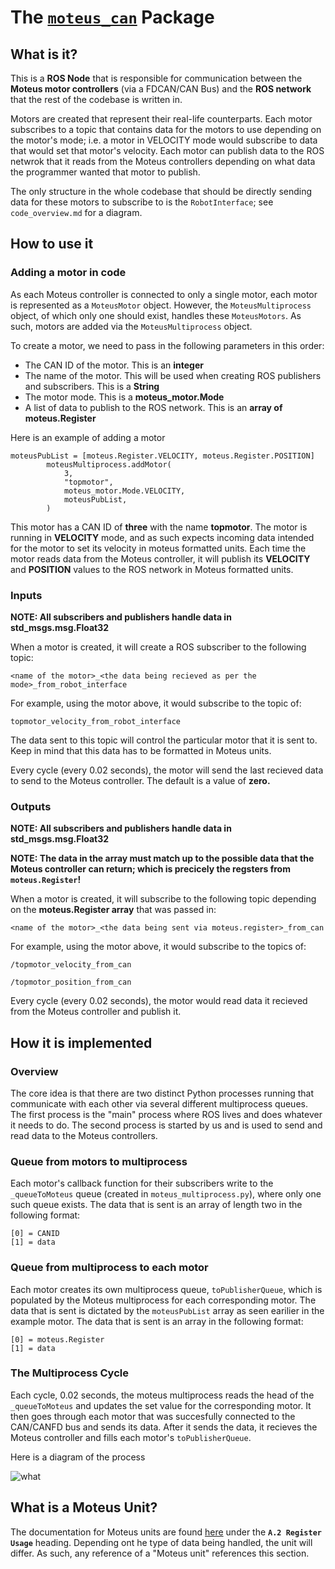 # The [`moteus_can`](https://github.com/TrickfireRobotics/urc-2023/tree/main/src/can_moteus) Package


## **What is it?**
This is a **ROS Node** that is responsible for communication between the **Moteus motor controllers** (via a FDCAN/CAN Bus) and the **ROS network** that the rest of the codebase is written in. 

Motors are created that represent their real-life counterparts. Each motor subscribes to a topic that contains  data for the motors to use depending on the motor's mode; i.e. a motor in  VELOCITY mode would subscribe to data that would set that motor's velocity. Each motor can publish data to the ROS netwrok that it reads from the Moteus controllers depending on what data the programmer wanted that motor to publish. 

The only structure in the whole codebase that should be directly sending data for these motors to subscribe to is the `RobotInterface`; see `code_overview.md` for a diagram. 

## **How to use it**

### **Adding a motor in code**
As each Moteus controller is connected to only a single motor, each motor is represented as a `MoteusMotor` object. However, the `MoteusMultiprocess` object, of which only one should exist, handles these `MoteusMotors`. As such, motors are added via the `MoteusMultiprocess` object.

To create a motor, we need to pass in the following parameters in this order:
- The CAN ID of the motor. This is an **integer**
- The name of the motor. This will be used when creating ROS publishers and subscribers. This is a **String**
- The motor mode. This is a **moteus_motor.Mode**
- A list of data to publish to the ROS network. This is an **array of moteus.Register**

Here is an example of adding a motor

```
moteusPubList = [moteus.Register.VELOCITY, moteus.Register.POSITION]
        moteusMultiprocess.addMotor(
            3,
            "topmotor",
            moteus_motor.Mode.VELOCITY,
            moteusPubList,
        )
```
This motor has a CAN ID of **three** with the name **topmotor**. The motor is running in **VELOCITY** mode, and as such expects incoming data intended for the motor to set its velocity in moteus formatted units. Each time the motor reads data from the Moteus controller, it will publish its **VELOCITY** and **POSITION** values to the ROS network in Moteus formatted units. 

### **Inputs**
**NOTE: All subscribers and publishers handle data in std_msgs.msg.Float32**

When a motor is created, it will create a ROS subscriber to the following topic:

```<name of the motor>_<the data being recieved as per the mode>_from_robot_interface``` 

For example, using the motor above, it would subscribe to the topic of: 

```topmotor_velocity_from_robot_interface```

The data sent to this topic will control the particular motor that it is sent to. Keep in mind that this data has to be formatted in Moteus units. 

Every cycle (every 0.02 seconds), the motor will send the last recieved data to send to the Moteus controller. The default is a value of **zero.** 

### **Outputs**
**NOTE: All subscribers and publishers handle data in std_msgs.msg.Float32**

**NOTE: The data in the array must match up to the possible data that the Moteus controller can return; which is precicely the regsters from `moteus.Register`!**

When a motor is created, it will subscribe to the following topic depending on the **moteus.Register array** that was passed in:

```<name of the motor>_<the data being sent via moteus.register>_from_can```

For example, using the motor above, it would subscribe to the topics of:

```/topmotor_velocity_from_can```

```/topmotor_position_from_can```

Every cycle (every 0.02 seconds), the motor would read data it recieved from the Moteus controller and publish it. 

## **How it is implemented**

### **Overview**
The core idea is that there are two distinct Python processes running that communicate with each other via several different multiprocess queues. The first process is the "main" process where ROS lives and does whatever it needs to do. The second process is started by us and is used to send and read data to the Moteus controllers. 

### **Queue from motors to multiprocess**

Each motor's callback function for their subscribers write to the `_queueToMoteus` queue (created in `moteus_multiprocess.py`), where only one such queue exists. The data that is sent is an array of length two in the following format:

```
[0] = CANID
[1] = data
```

### **Queue from multiprocess to each motor**
Each motor creates its own multiprocess queue, `toPublisherQueue`, which is populated by the Moteus multiprocess for each corresponding motor. The data that is sent is dictated by the `moteusPubList` array as seen earilier in the example motor. The data that is sent is an array in the following format:

```
[0] = moteus.Register
[1] = data
```

### **The Multiprocess Cycle**
Each cycle, 0.02 seconds, the moteus multiprocess reads the head of the `_queueToMoteus` and updates the set value for the corresponding motor. It then goes through each motor that was succesfully connected to the CAN/CANFD bus and sends its data. After it sends the data, it recieves the Moteus controller and fills each motor's `toPublisherQueue`. 

Here is a diagram of the process

![what](./resources/moteus_docs.png)


## What is a Moteus Unit?
The documentation for Moteus units are found [here](https://github.com/mjbots/moteus/blob/main/docs/reference.md) under the **`A.2 Register Usage`** heading. Depending ont he type of data being handled, the unit will differ. As such, any reference of a "Moteus unit" references this section. 






